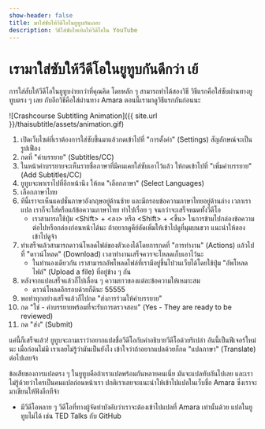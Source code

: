```yaml
---
show-header: false
title: มาใส่ซับให้วีดีโอในยูทูบกันเถอะ
description: วิธีใส่ซับไทเทิลให้วีดีโอใน YouTube
---
```


# เรามาใส่ซับให้วีดีโอในยูทูบกันดีกว่า เย้

การใส่สับให้วีดีโอในยูทูบง่ายกว่าที่คุณคิด โดยหลัก ๆ สามารถทำได้สองวิธี วิธีแรกคือใส่ซับผ่านทางยูทูบตรง ๆ เลย กับอีกวิธีคือใส่ผ่านทาง Amara ตอนนี้เรามาดูวิธีแรกกันก่อนนะ

![Crashcourse Subtitling Animation]({{ site.url }}/thaisubtitle/assets/animation.gif)

1. เปิดเว็บไซต์ที่เราต้องการใส่ซับขึ้นมาแล้วกดเข้าไปที่ "การตั้งค่า" (Settings) สัญลักษณ์จะเป็นรูปเฟือง
1. กดที่ "คำบรรยาย" (Subtitles/CC)
1. ในหน้าคำบรรยายจะเห็นรายชื่อภาษาที่มีคนเคยใส่ซับเอาไว้แล้ว ให้กดเข้าไปที่ "เพิ่มคำบรรยาย" (Add Subtitles/CC)
1. ยูทูบจะพาเราไปที่อีกหน้านึง ให้กด "เลือกภาษา" (Select Languages) 
1. เลือกภาษาไทย
1. ทีนี้เราจะเห็นแคปชั่นภาษาอังกฤษอยู่ด้านซ้าย และมีกรอบข้อความภาษาไทยอยู่ด้านล่าง เวลาเราแปล เราก็จะใส่หรือแก้ข้อความภาษาไทย ทำไปเรื่อย ๆ จนกว่าจะเสร็จหมดทั้งวีดีโอ
    - เราสามารถใช้ปุ่ม \<Shift\> + \<ลง\> หรือ \<Shift\> + \<ขึ้น\> ในการข้ามไปกล่องข้อความต่อไปหรือกล่องก่อนหน้าได้นะ ถ้าอยากดูคีย์ลัดเพิ่มให้เข้าไปดูที่มุมบนขวา แนะนำให้ลองเข้าไปดูจ้า
1. ทำเสร็จแล้วสามารถดาวน์โหลดไฟล์ของตัวเองได้โดยการกดที่ "การทำงาน" (Actions) แล้วไปที่ "ดาวน์โหลด" (Download) เวลาทำงานเสร็จควรจะโหลดเก็บเอาไว้นะ
    - ในทำนองเดียวกัน เราสามารถอัพโหลดไฟล์ที่เรามีอยู่ขึ้นไปวนเว็บได้โดยใช้ปุ่ม "อัพโหลดไฟล์" (Upload a file) ที่อยู่ข้าง ๆ กัน
1. หลังจากแปลเสร็จแล้วก็ไปเลื่อน ๆ ความยาวของแต่ละข้อความให้เหมาะสม
    - ดาวน์โหลดอีกรอบด้วยก็ดีนะ 55555
1. พอทำทุกอย่างเสร็จแล้วก็ไปกด "ส่งการร่วมให้คำบรรยาย" 
1. กด "ใช่ - คำบรรยายพร้อมที่จะรับการตรวจสอบ" (Yes - They are ready to be reviewed)
1. กด "ส่ง" (Submit)

แค่นี้ก็เสร็จแล้ว! ยูทูบจะถามเราว่าอยากแปลชื่อวีดีโอกับคำอธิบายวีดีโอด้วยรึเปล่า อันนี้เป็นฟีเจอร์ใหม่นะ เมื่อก่อนไม่มี เราเลยไม่รู้ว่ามันเป็นยังไง เข้าใจว่าถ้าอยากแปลด้วยก็กด "แปลภาษา" (Translate) ต่อไปเลยจ้า

ข้อเสียของการแปลตรง ๆ ในยูทูบคือถ้าเราแปลพร้อมกันหลายคนเนี่ย มันจะแปลทับกันไปเลย และเราไม่รู้ด้วยว่าใครเป็นคนแปลก่อนหน้าเรา ปกติเราเลยจะแนะนำให้เข้าไปแปลในเว็บชื่อ Amara ซึ่งเราจะมาเขียนให้ฟังอีกทีจ้า
- มีวีดีโอหลาย ๆ วีดีโอที่ทางผู้จัดทำบังคับว่าเราจะต้องเข้าไปแปลที่ Amara เท่านั้นด้วย แปลในยูทูบไม่ได้ เช่น TED Talks กับ GitHub
